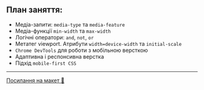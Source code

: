 ## План заняття:

- Медіа-запити: `media-type` та `media-feature`
- Медіа-функції `min-width` та `max-width`
- Логічні оператори: `and`, `not`, `or`
- Метатег viewport. Атрибути `width=device-width` та `initial-scale`
- `Chrome DevTools` для роботи з мобільною версткою
- Адаптивна і респонсивна верстка
- Підхід `mobile-first CSS`

---

[Посилання на макет 🎨](<https://www.figma.com/file/USIVGEN7g0KZdQ2JZ2Xu06/Barbershop-EN-(ver.-1)?type=design&node-id=1374%3A32&t=THGxzGk3IpzVPZDi-1>)

